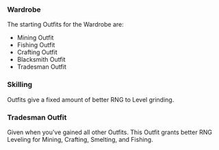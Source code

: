### Wardrobe
The starting Outfits for the Wardrobe are:
* Mining Outfit
* Fishing Outfit
* Crafting Outfit
* Blacksmith Outfit
* Tradesman Outfit

### Skilling
Outfits give a fixed amount of better RNG to Level grinding.

### Tradesman Outfit
Given when you've gained all other Outfits. This Outfit grants
better RNG Leveling for Mining, Crafting, Smelting, and Fishing.

